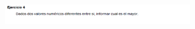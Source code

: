 ![](https://github.com/Alexix87/practicaLogica/blob/master/ejerciciosIniciales/ejercicio_04/ejercicio_04.png)